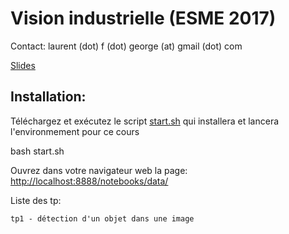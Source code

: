 # Vision industrielle (ESME 2017)

Contact: laurent (dot) f (dot) george (at) gmail (dot) com

[Slides](https://docs.google.com/presentation/d/17iv5m1SQ2FAT3V9iXPp6bFCdkRpRrzDLv_i-aScamiI/edit?usp=sharing)


Installation:
----------------

Téléchargez et exécutez le script [start.sh](./start.sh) qui installera et lancera l'environmement pour ce cours

   bash start.sh

Ouvrez dans votre navigateur web la page: [http://localhost:8888/notebooks/data/](http://localhost:8888/notebooks/data/)
   

Liste des tp:

    tp1 - détection d'un objet dans une image
